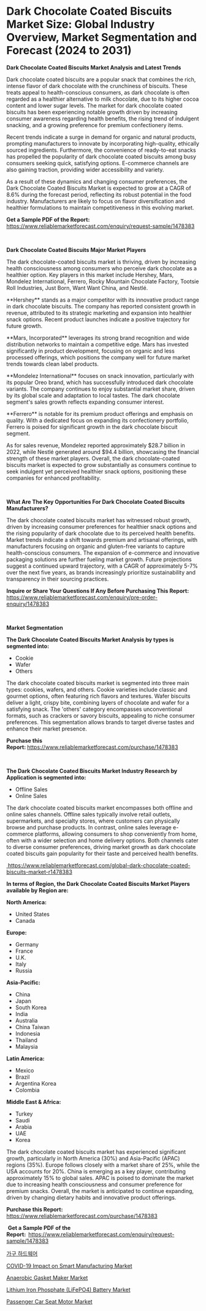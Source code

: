 <p><h1>Dark Chocolate Coated Biscuits Market Size: Global Industry Overview, Market Segmentation and Forecast (2024 to 2031)</h1></p><p><strong>Dark Chocolate Coated Biscuits Market Analysis and Latest Trends</strong></p>
<p><p>Dark chocolate coated biscuits are a popular snack that combines the rich, intense flavor of dark chocolate with the crunchiness of biscuits. These treats appeal to health-conscious consumers, as dark chocolate is often regarded as a healthier alternative to milk chocolate, due to its higher cocoa content and lower sugar levels. The market for dark chocolate coated biscuits has been experiencing notable growth driven by increasing consumer awareness regarding health benefits, the rising trend of indulgent snacking, and a growing preference for premium confectionery items.</p><p>Recent trends indicate a surge in demand for organic and natural products, prompting manufacturers to innovate by incorporating high-quality, ethically sourced ingredients. Furthermore, the convenience of ready-to-eat snacks has propelled the popularity of dark chocolate coated biscuits among busy consumers seeking quick, satisfying options. E-commerce channels are also gaining traction, providing wider accessibility and variety. </p><p>As a result of these dynamics and changing consumer preferences, the Dark Chocolate Coated Biscuits Market is expected to grow at a CAGR of 8.6% during the forecast period, reflecting its robust potential in the food industry. Manufacturers are likely to focus on flavor diversification and healthier formulations to maintain competitiveness in this evolving market.</p></p>
<p><strong>Get a Sample PDF of the Report:&nbsp;</strong> <a href="https://www.reliablemarketforecast.com/enquiry/request-sample/1478383?utm_campaign=1080&utm_medium=2&utm_source=Github&utm_content=ia&utm_term=28092024&utm_id=dark-chocolate-coated-biscuits">https://www.reliablemarketforecast.com/enquiry/request-sample/1478383</a></p>
<p>&nbsp;</p>
<p><strong>Dark Chocolate Coated Biscuits Major Market Players</strong></p>
<p><p>The dark chocolate-coated biscuits market is thriving, driven by increasing health consciousness among consumers who perceive dark chocolate as a healthier option. Key players in this market include Hershey, Mars, Mondelez International, Ferrero, Rocky Mountain Chocolate Factory, Tootsie Roll Industries, Just Born, Want Want China, and Nestlé.</p><p>**Hershey** stands as a major competitor with its innovative product range in dark chocolate biscuits. The company has reported consistent growth in revenue, attributed to its strategic marketing and expansion into healthier snack options. Recent product launches indicate a positive trajectory for future growth.</p><p>**Mars, Incorporated** leverages its strong brand recognition and wide distribution networks to maintain a competitive edge. Mars has invested significantly in product development, focusing on organic and less processed offerings, which positions the company well for future market trends towards clean label products.</p><p>**Mondelez International** focuses on snack innovation, particularly with its popular Oreo brand, which has successfully introduced dark chocolate variants. The company continues to enjoy substantial market share, driven by its global scale and adaptation to local tastes. The dark chocolate segment's sales growth reflects expanding consumer interest.</p><p>**Ferrero** is notable for its premium product offerings and emphasis on quality. With a dedicated focus on expanding its confectionery portfolio, Ferrero is poised for significant growth in the dark chocolate biscuit segment.</p><p>As for sales revenue, Mondelez reported approximately $28.7 billion in 2022, while Nestlé generated around $94.4 billion, showcasing the financial strength of these market players. Overall, the dark chocolate-coated biscuits market is expected to grow substantially as consumers continue to seek indulgent yet perceived healthier snack options, positioning these companies for enhanced profitability.</p></p>
<p>&nbsp;</p>
<p><strong>What Are The Key Opportunities For Dark Chocolate Coated Biscuits Manufacturers?</strong></p>
<p><p>The dark chocolate coated biscuits market has witnessed robust growth, driven by increasing consumer preferences for healthier snack options and the rising popularity of dark chocolate due to its perceived health benefits. Market trends indicate a shift towards premium and artisanal offerings, with manufacturers focusing on organic and gluten-free variants to capture health-conscious consumers. The expansion of e-commerce and innovative packaging solutions are further fueling market growth. Future projections suggest a continued upward trajectory, with a CAGR of approximately 5-7% over the next five years, as brands increasingly prioritize sustainability and transparency in their sourcing practices.</p></p>
<p><strong>Inquire or Share Your Questions If Any Before Purchasing This Report:</strong> <a href="https://www.reliablemarketforecast.com/enquiry/pre-order-enquiry/1478383?utm_campaign=1080&utm_medium=2&utm_source=Github&utm_content=ia&utm_term=28092024&utm_id=dark-chocolate-coated-biscuits">https://www.reliablemarketforecast.com/enquiry/pre-order-enquiry/1478383</a></p>
<p>&nbsp;</p>
<p><strong>Market Segmentation</strong></p>
<p><strong>The Dark Chocolate Coated Biscuits Market Analysis by types is segmented into:</strong></p>
<p><ul><li>Cookie</li><li>Wafer</li><li>Others</li></ul></p>
<p><p>The dark chocolate coated biscuits market is segmented into three main types: cookies, wafers, and others. Cookie varieties include classic and gourmet options, often featuring rich flavors and textures. Wafer biscuits deliver a light, crispy bite, combining layers of chocolate and wafer for a satisfying snack. The 'others' category encompasses unconventional formats, such as crackers or savory biscuits, appealing to niche consumer preferences. This segmentation allows brands to target diverse tastes and enhance their market presence.</p></p>
<p><strong>Purchase this Report:&nbsp;</strong><a href="https://www.reliablemarketforecast.com/purchase/1478383?utm_campaign=1080&utm_medium=2&utm_source=Github&utm_content=ia&utm_term=28092024&utm_id=dark-chocolate-coated-biscuits">https://www.reliablemarketforecast.com/purchase/1478383</a></p>
<p>&nbsp;</p>
<p><strong>The Dark Chocolate Coated Biscuits Market Industry Research by Application is segmented into:</strong></p>
<p><ul><li>Offline Sales</li><li>Online Sales</li></ul></p>
<p><p>The dark chocolate coated biscuits market encompasses both offline and online sales channels. Offline sales typically involve retail outlets, supermarkets, and specialty stores, where customers can physically browse and purchase products. In contrast, online sales leverage e-commerce platforms, allowing consumers to shop conveniently from home, often with a wider selection and home delivery options. Both channels cater to diverse consumer preferences, driving market growth as dark chocolate coated biscuits gain popularity for their taste and perceived health benefits.</p></p>
<p><a href="https://www.reliablemarketforecast.com/global-dark-chocolate-coated-biscuits-market-r1478383?utm_campaign=1080&utm_medium=2&utm_source=Github&utm_content=ia&utm_term=28092024&utm_id=dark-chocolate-coated-biscuits">&nbsp;https://www.reliablemarketforecast.com/global-dark-chocolate-coated-biscuits-market-r1478383</a></p>
<p><strong>In terms of Region, the Dark Chocolate Coated Biscuits Market Players available by Region are:</strong></p>
<p>
    <p> <strong> North America: </strong>
        <ul>
            <li>United States</li>
            <li>Canada</li>
        </ul>
        </p> 
    <p> <strong> Europe: </strong>
        <ul>
            <li>Germany</li>
            <li>France</li>
            <li>U.K.</li>
            <li>Italy</li>
            <li>Russia</li>
        </ul>
        </p> 
    <p> <strong> Asia-Pacific: </strong>
        <ul>
            <li>China</li>
            <li>Japan</li>
            <li>South Korea</li>
            <li>India</li>
            <li>Australia</li>
            <li>China Taiwan</li>
            <li>Indonesia</li>
            <li>Thailand</li>
            <li>Malaysia</li>
        </ul>
        </p> 
    <p> <strong> Latin America: </strong>
        <ul>
            <li>Mexico</li>
            <li>Brazil</li>
            <li>Argentina Korea</li>
            <li>Colombia</li>
        </ul>
        </p> 
    <p> <strong> Middle East & Africa: </strong>
        <ul>
            <li>Turkey</li>
            <li>Saudi</li>
            <li>Arabia</li>
            <li>UAE</li>
            <li>Korea</li>
        </ul>
    </p>
    </p>
<p><p>The dark chocolate coated biscuits market has experienced significant growth, particularly in North America (30%) and Asia-Pacific (APAC) regions (35%). Europe follows closely with a market share of 25%, while the USA accounts for 20%. China is emerging as a key player, contributing approximately 15% to global sales. APAC is poised to dominate the market due to increasing health consciousness and consumer preference for premium snacks. Overall, the market is anticipated to continue expanding, driven by changing dietary habits and innovative product offerings.</p></p>
<p><strong>Purchase this Report: </strong><a href="https://www.reliablemarketforecast.com/purchase/1478383?utm_campaign=1080&utm_medium=2&utm_source=Github&utm_content=ia&utm_term=28092024&utm_id=dark-chocolate-coated-biscuits">https://www.reliablemarketforecast.com/purchase/1478383</a></p>
<p>&nbsp;<strong>Get a Sample PDF of the Report:&nbsp;&nbsp;</strong><a href="https://www.reliablemarketforecast.com/enquiry/request-sample/1478383?utm_campaign=1080&utm_medium=2&utm_source=Github&utm_content=ia&utm_term=28092024&utm_id=dark-chocolate-coated-biscuits">https://www.reliablemarketforecast.com/enquiry/request-sample/1478383</a></p>
<p><strong></strong></p>
<p><p><a href="https://github.com/sougarounis/Market-Research-Report-List-6/blob/main/179668815692.md?utm_campaign=1080&utm_medium=2&utm_source=Github&utm_content=ia&utm_term=28092024&utm_id=dark-chocolate-coated-biscuits">가구 하드웨어</a></p><p><a href="https://issuu.com/reportprime-2/docs/covid-19-impact-on-smart-manufactur_1e09056a96fc01?utm_campaign=1080&utm_medium=2&utm_source=Github&utm_content=ia&utm_term=28092024&utm_id=dark-chocolate-coated-biscuits">COVID-19 Impact on Smart Manufacturing Market</a></p><p><a href="https://www.linkedin.com/pulse/global-anaerobic-gasket-maker-market-size-expected-reach-cagr-ww1ef?utm_campaign=1080&utm_medium=2&utm_source=Github&utm_content=ia&utm_term=28092024&utm_id=dark-chocolate-coated-biscuits">Anaerobic Gasket Maker Market</a></p><p><a href="https://github.com/ElviraDur475/Market-Research-Report-List-1/blob/main/lithium-iron-phosphate-lifepo4-battery-market.md?utm_campaign=1080&utm_medium=2&utm_source=Github&utm_content=ia&utm_term=28092024&utm_id=dark-chocolate-coated-biscuits">Lithium Iron Phosphate (LiFePO4) Battery Market</a></p><p><a href="https://github.com/gdfhhhj/Market-Research-Report-List-6/blob/main/passenger-car-seat-motor-market.md?utm_campaign=1080&utm_medium=2&utm_source=Github&utm_content=ia&utm_term=28092024&utm_id=dark-chocolate-coated-biscuits">Passenger Car Seat Motor Market</a></p></p>